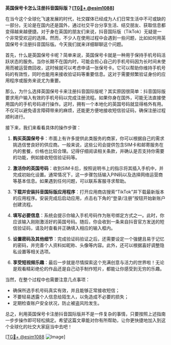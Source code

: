 **英国保号卡怎么注册抖音国际版？[[TG💪+ @esim1088](https://t.me/s/esim1088)]**

在当今这个全球化飞速发展的时代，社交媒体已经成为人们日常生活中不可或缺的一部分。无论是在国内还是国外，通过社交平台分享生活、结交朋友、获取信息都变得越来越便捷。对于身在英国的朋友们来说，抖音国际版（TikTok）无疑是一个非常受欢迎的选择。然而，不少人在使用过程中会遇到一些问题，比如如何用英国保号卡注册抖音国际版。今天我们就来详细聊聊这个问题。

首先，什么是英国保号卡呢？简单来说，英国保号卡就是一种用于保持手机号码活跃状态的服务。当你长期不在国内时，可能会担心自己的手机号码因为长时间未使用而被运营商回收，这时候就可以考虑申请一张保号卡。它可以帮助你维持手机号码的有效性，同时也能用来接收验证码等重要信息。这对于需要频繁验证身份的应用程序或服务来说尤为重要。

那么，为什么选择英国保号卡来注册抖音国际版呢？其实原因很简单：抖音国际版要求用户输入有效的手机号码以完成注册流程。如果你身在国外，可能无法直接使用国内的手机号码进行操作。这时，拥有一个本地化的英国号码就显得格外有用。不仅可以避免语言障碍带来的麻烦，还能更方便地接收短信验证码，确保注册过程顺利进行。

接下来，我们来看看具体的操作步骤：

1. **购买英国保号卡**：市面上有许多提供此类服务的商家，你可以根据自己的需求挑选信誉良好的供应商。一般来说，这些公司会提供包含SIM卡和邮寄服务在内的套餐，价格也比较合理。记得仔细阅读相关条款，并确认是否支持你需要的功能，例如接收短信验证码等。

2. **激活你的英国号码**：收到SIM卡后，按照说明书上的指示将其插入手机中，并完成初始化设置。通常情况下，这一步骤包括输入PIN码以及选择网络运营商等基本信息。如果遇到任何问题，可以联系客服寻求帮助。

3. **下载并安装抖音国际版应用程序**：打开应用商店搜索“TikTok”并下载最新版本的应用程序。安装完成后启动应用，点击右下角的“登录/注册”按钮开始新账户创建流程。

4. **填写必要信息**：系统会提示你输入手机号码作为账号绑定方式之一。此时，你应该输入刚刚激活好的英国号码。随后，你会收到一条来自抖音官方发送的短信验证码，请及时查看并正确填入相应的输入框内。

5. **设置密码及其他细节**：完成验证码验证之后，还需要设定一个强健且易于记忆的密码，并完善个人资料如昵称、头像等内容。此外，还可以根据喜好调整隐私设置等相关选项。

6. **享受短视频乐趣**：最后一步就是尽情探索这个充满创意与活力的世界啦！无论是观看精彩绝伦的作品还是自己动手制作短片，都能让你感受到无穷的乐趣。

当然，在整个过程中也需要注意几点事项：
- 确保所选手机号码真实有效，并且能够正常接收短信；
- 不要轻易透露个人信息给陌生人，以免造成不必要的损失；
- 定期检查账户安全状况，防止被盗风险发生。

总之，利用英国保号卡注册抖音国际版并不是一件复杂的事情，只要按照上述指南一步步操作即可轻松搞定。希望这篇文章能对你有所帮助，让你更快捷地加入到这个全球化的社交大家庭当中去吧！

[[TG💪+ @esim1088](https://t.me/s/esim1088) ![Image](https://i.postimg.cc/4NQfJmqS/Snipaste-2025-05-13-00-14-12.png)]